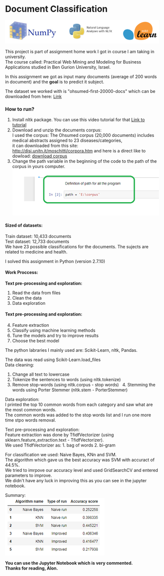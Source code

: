 # Document Classification
![Laibraries logos](./images/logos.png)

This project is part of assignment home work I got in course I am taking in university.  
The course called: Practical Web Mining and Modeling for Business Applications studied in Ben Gurion University, Israel.

In this assignment we got as input many documents (average of 200 words in document) and the **goal**  is to predict it subject.

The dataset we worked with is "ohsumed-first-20000-docs" which can be downloaded from here: [Link](http://disi.unitn.it/moschitti/corpora.htm)  
 
### How to run?
1. Install nltk package. You can use this video tutorial for that [Link to tutorial](https://www.youtube.com/watch?v=68aHmFcO-W4)
2. Download and unzip the documents corpus:  
     I used the corpus: The Ohsumed corpus (20,000 documents) includes medical abstracts assigned to 23 diseases/categories,  
     it can downloaded from this site: http://disi.unitn.it/moschitti/corpora.htm and here is a direct like to dowload: [download corpus](http://disi.unitn.it/moschitti/corpora/ohsumed-first-20000-docs.tar.gz)
3. Change the path variable in the beginning of the code to the path of the corpus in yours computer.  
![path change](./images/path.png)

#### Sized of datasets:
Train dataset: 10,433 documents  
Test dataset: 12,733 documents  
We have 23 possible classifications for the documents. The sujects are related to medicine and health.  

I solved this assignment in Python (version 2.7.10)  

#### __Work Proccess:__
__Text pre-processing and exploration:__  
1. Read the data from files  
2. Clean the data  
3. Data exploration  
  
#### __Text pre-processing and exploration:__  
4. Feature extraction  
5. Classify using machine learning methods  
6. Tune the models and try to improve results  
7. Choose the best model  
  
The python labraries I mainly used are: Scikit-Learn, nltk, Pandas.
  
The data was read using Scikit-Learn.load_files  
Data cleaning:
   1. Change all text to lowercase
   2. Tokenize the sentences to words (using nltk.tokenize)
   3. Remove stop-words (using nltk.corpus - stop words)
   4. Stemming the words using Porter Stemmer (nltk.stem - PorterStemmer)
  
Data exploration:  
I printed the top 10 common words from each category and saw what are the most common words.  
The common words was added to the stop words list and I run one more time stpo words removal.  
  
Text pre-processing and exploration:  
Feature extraction was done by TfidfVectorizer (using sklearn.feature_extraction.text - TfidfVectorizer).  
We used TfidfVectorizer as: 1. bag of words 2. bi-gram  
  
For classification we used: Naive Bayes, KNn and SVM.  
The algorithm which gave us the best accuracy was SVM with accuract of 44.5%.  
We tried to imrpove our accuracy level and used GridSearchCV and entered parameters to improve.  
We didn't have any luck in improving this as you can see in the jupyter notebook.  
  
Summary:  
![alg summary](./images/alg_summary.PNG)
    
**You can use the Jupyter Notebook which is very commented.  
Thanks for reading, Alon.**  
